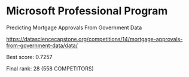 # Microsoft Professional Program

Predicting Mortgage Approvals From Government Data


https://datasciencecapstone.org/competitions/14/mortgage-approvals-from-government-data/data/


Best score: 0.7257

Final rank: 28 (558 COMPETITORS)
